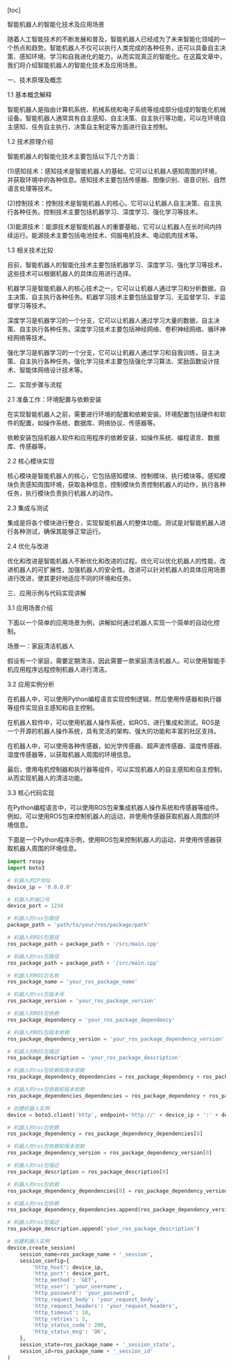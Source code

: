 
[toc]                    
                
                
智能机器人的智能化技术及应用场景

随着人工智能技术的不断发展和普及，智能机器人已经成为了未来智能化领域的一个热点和趋势。智能机器人不仅可以执行人类完成的各种任务，还可以具备自主决策、感知环境、学习和自我进化的能力，从而实现真正的智能化。在这篇文章中，我们将介绍智能机器人的智能化技术及应用场景。

一、技术原理及概念

1.1 基本概念解释

智能机器人是指由计算机系统、机械系统和电子系统等组成部分组成的智能化机械设备。智能机器人通常具有自主感知、自主决策、自主执行等功能，可以在环境自主感知、任务自主执行、决策自主制定等方面进行自主控制。

1.2 技术原理介绍

智能机器人的智能化技术主要包括以下几个方面：

(1)感知技术：感知技术是智能机器人的基础，它可以让机器人感知周围的环境，并获取环境中的各种信息。感知技术主要包括传感器、图像识别、语音识别、自然语言处理等技术。

(2)控制技术：控制技术是智能机器人的核心，它可以让机器人自主决策、自主执行各种任务。控制技术主要包括机器学习、深度学习、强化学习等技术。

(3)能源技术：能源技术是智能机器人的重要基础，它可以让机器人在长时间内持续运行。能源技术主要包括电池技术、伺服电机技术、电动肌肉技术等。

1.3 相关技术比较

目前，智能机器人的智能化技术主要包括机器学习、深度学习、强化学习等技术，这些技术可以根据机器人的具体应用进行选择。

机器学习是智能机器人的核心技术之一，它可以让机器人通过学习和分析数据，自主决策、自主执行各种任务。机器学习技术主要包括监督学习、无监督学习、半监督学习等技术。

深度学习是机器学习的一个分支，它可以让机器人通过学习大量的数据，自主决策、自主执行各种任务。深度学习技术主要包括神经网络、卷积神经网络、循环神经网络等技术。

强化学习是机器学习的一个分支，它可以让机器人通过学习和自我训练，自主决策、自主执行各种任务。强化学习技术主要包括强化学习算法、奖励函数设计技术、智能体网络设计技术等。

二、实现步骤与流程

2.1 准备工作：环境配置与依赖安装

在实现智能机器人之前，需要进行环境的配置和依赖安装。环境配置包括硬件和软件的配置，如操作系统、数据库、网络协议、传感器等。

依赖安装包括机器人软件和应用程序的依赖安装，如操作系统、编程语言、数据库、传感器等。

2.2 核心模块实现

核心模块是智能机器人的核心，它包括感知模块、控制模块、执行模块等。感知模块负责感知周围环境，获取各种信息，控制模块负责控制机器人的动作，执行各种任务，执行模块负责执行机器人的动作。

2.3 集成与测试

集成是将各个模块进行整合，实现智能机器人的整体功能。测试是对智能机器人进行各种测试，确保其能够正常运行。

2.4 优化与改进

优化和改进是智能机器人不断优化和改进的过程。优化可以优化机器人的性能，改进机器人的可扩展性，加强机器人的安全性。改进可以针对机器人的具体应用场景进行改进，使其更好地适应不同的环境和任务。

三、应用示例与代码实现讲解

3.1 应用场景介绍

下面以一个简单的应用场景为例，讲解如何通过机器人实现一个简单的自动化控制。

场景一：家庭清洁机器人

假设有一个家庭，需要定期清洁，因此需要一款家庭清洁机器人。可以使用智能手机应用程序远程控制机器人进行清洁。

3.2 应用实例分析

在机器人中，可以使用Python编程语言实现控制逻辑，然后使用传感器和执行器等组件实现自主感知和自主控制。

在机器人软件中，可以使用机器人操作系统，如ROS，进行集成和测试。ROS是一个开源的机器人操作系统，具有灵活的架构、强大的功能和丰富的社区支持。

在机器人中，可以使用各种传感器，如光学传感器、超声波传感器、温度传感器、湿度传感器等，以获取机器人周围的环境信息。

最后，使用电机控制器和执行器等组件，可以实现机器人的自主感知和自主控制，从而实现机器人的清洁功能。

3.3 核心代码实现

在Python编程语言中，可以使用ROS包来集成机器人操作系统和传感器等组件。例如，可以使用ROS包来控制机器人的运动，并使用传感器获取机器人周围的环境信息。

下面是一个Python程序示例，使用ROS包来控制机器人的运动，并使用传感器获取机器人周围的环境信息。

```python
import rospy
import boto3

# 机器人的IP地址
device_ip = '0.0.0.0'

# 机器人的端口号
device_port = 1234

# 机器人的ros包路径
package_path = 'path/to/your/ros/package/path'

# 机器人的ROS包路径
ros_package_path = package_path + '/src/main.cpp'

# 机器人的ros包路径
ros_package_path = package_path + '/src/main.cpp'

# 机器人的ROS包名称
ros_package_name = 'your_ros_package_name'

# 机器人的ros包版本号
ros_package_version = 'your_ros_package_version'

# 机器人的ROS包依赖
ros_package_dependency = 'your_ros_package_dependency'

# 机器人的ROS包版本依赖
ros_package_dependency_version = 'your_ros_package_dependency_version'

# 机器人的ROS包描述
ros_package_description = 'your_ros_package_description'

# 机器人的ros包依赖和版本依赖
ros_package_dependency_dependencies = ros_package_dependency + ros_package_dependency_version

# 机器人的ros包依赖和版本依赖
ros_package_dependencies_dependencies = ros_package_dependency + ros_package_dependency_version

# 创建机器人实例
device = boto3.client('http', endpoint='http://' + device_ip + ':' + device_port)

# 机器人的ros包依赖
ros_package_dependency = ros_package_dependency_dependencies[0]

# 机器人的ros包依赖和版本依赖
ros_package_dependency_version = ros_package_dependency_version[0]

# 机器人的ros包描述
ros_package_description = ros_package_description[0]

# 机器人的ros包依赖
ros_package_dependency_dependencies[0] = ros_package_dependency_version

# 机器人的ros包依赖
ros_package_dependency_dependencies.append(ros_package_dependency_version)

# 机器人的ros包描述
ros_package_description.append('your_ros_package_description')

# 创建机器人实例
device.create_session(
    session_name=ros_package_name + '_session',
    session_config={
        'http_host': device_ip,
        'http_port': device_port,
        'http_method': 'GET',
        'http_user': 'your_username',
        'http_password': 'your_password',
        'http_request_body': 'your_request_body',
        'http_request_headers': 'your_request_headers',
        'http_timeout': 10,
        'http_retries': 3,
        'http_status_code': 200,
        'http_status_msg': 'OK',
    },
    session_state=ros_package_name + '_session_state',
    session_id=ros_package_name + '_session_id'
)

